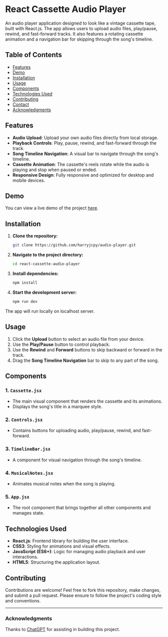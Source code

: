 # React Cassette Audio Player

An audio player application designed to look like a vintage cassette tape, built with React.js. The app allows users to upload audio files, play/pause, rewind, and fast-forward tracks. It also features a rotating cassette animation and a navigation bar for skipping through the song's timeline.

## Table of Contents
- [Features](#features)
- [Demo](#demo)
- [Installation](#installation)
- [Usage](#usage)
- [Components](#components)
- [Technologies Used](#technologies-used)
- [Contributing](#contributing)
- [Contact](#contact)
- [Acknowledgments](#acknowledgments)

## Features
- **Audio Upload**: Upload your own audio files directly from local storage.
- **Playback Controls**: Play, pause, rewind, and fast-forward through the track.
- **Song Timeline Navigation**: A visual bar to navigate through the song's timeline.
- **Cassette Animation**: The cassette's reels rotate while the audio is playing and stop when paused or ended.
- **Responsive Design**: Fully responsive and optimized for desktop and mobile devices.

## Demo
You can view a live demo of the project [here](https://main--golden-piroshki-418942.netlify.app/).

## Installation

1. **Clone the repository:**
    ```bash
    git clone https://github.com/harryjcpy/audio-player.git
    ```

2. **Navigate to the project directory:**
    ```bash
    cd react-cassette-audio-player
    ```

3. **Install dependencies:**
    ```bash
    npm install
    ```

4. **Start the development server:**
    ```bash
    npm run dev
    ```

The app will run locally on localhost server.

## Usage

1. Click the **Upload** button to select an audio file from your device.
2. Use the **Play/Pause** button to control playback.
3. Use the **Rewind** and **Forward** buttons to skip backward or forward in the track.
4. Drag the **Song Timeline Navigation** bar to skip to any part of the song.

## Components

### 1. `Cassette.jsx`
- The main visual component that renders the cassette and its animations.
- Displays the song's title in a marquee style.

### 2. `Controls.jsx`
- Contains buttons for uploading audio, play/pause, rewind, and fast-forward.

### 3. `TimelineBar.jsx`
- A component for visual navigation through the song's timeline.

### 4. `MusicalNotes.jsx`
- Animates musical notes when the song is playing.

### 5. `App.jsx`
- The root component that brings together all other components and manages state.

## Technologies Used
- **React.js**: Frontend library for building the user interface.
- **CSS3**: Styling for animations and visual effects.
- **JavaScript (ES6+)**: Logic for managing audio playback and user interactions.
- **HTML5**: Structuring the application layout.

## Contributing

Contributions are welcome! Feel free to fork this repository, make changes, and submit a pull request. Please ensure to follow the project's coding style and conventions.

---

### Acknowledgments
Thanks to [ChatGPT](https://openai.com/chatgpt) for assisting in building this project.

